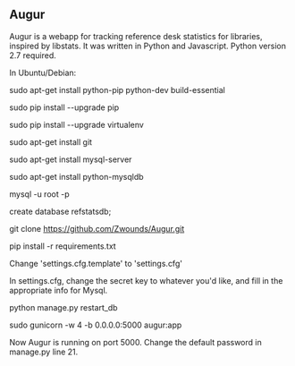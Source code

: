 ## Augur

Augur is a webapp for tracking reference desk statistics for libraries, inspired by libstats. It was written in Python and Javascript.
Python version 2.7 required.

In Ubuntu/Debian:

sudo apt-get install python-pip python-dev build-essential

sudo pip install --upgrade pip

sudo pip install --upgrade virtualenv

sudo apt-get install git

sudo apt-get install mysql-server

sudo apt-get install python-mysqldb

mysql -u root -p

create database refstatsdb;

git clone https://github.com/Zwounds/Augur.git

pip install -r requirements.txt

Change 'settings.cfg.template' to 'settings.cfg'

In settings.cfg, change the secret key to whatever you'd like, and fill in the appropriate info for Mysql.

python manage.py restart_db

sudo gunicorn -w 4 -b 0.0.0.0:5000 augur:app

Now Augur is running on port 5000. Change the default password in manage.py line 21.
